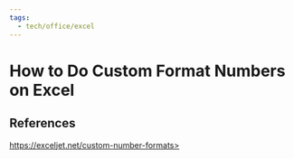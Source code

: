 ```yaml
---
tags:
  - tech/office/excel
---
```


# How to Do Custom Format Numbers on Excel

## References

https://exceljet.net/custom-number-formats>
